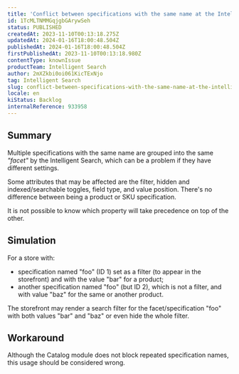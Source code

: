 ```yaml
---
title: 'Conflict between specifications with the same name at the Intelligent Search'
id: 1TcMLTNMMGqjgbGArywSeh
status: PUBLISHED
createdAt: 2023-11-10T00:13:18.275Z
updatedAt: 2024-01-16T18:00:48.504Z
publishedAt: 2024-01-16T18:00:48.504Z
firstPublishedAt: 2023-11-10T00:13:18.980Z
contentType: knownIssue
productTeam: Intelligent Search
author: 2mXZkbi0oi061KicTExNjo
tag: Intelligent Search
slug: conflict-between-specifications-with-the-same-name-at-the-intelligent-search
locale: en
kiStatus: Backlog
internalReference: 933958
---
```


## Summary


Multiple specifications with the same name are grouped into the same _"facet"_ by the Intelligent Search, which can be a problem if they have different settings.

Some attributes that may be affected are the filter, hidden and indexed/searchable toggles, field type, and value position. There's no difference between being a product or SKU specification.

It is not possible to know which property will take precedence on top of the other.


##

## Simulation


For a store with:
- specification named "foo" (ID 1) set as a filter (to appear in the storefront) and with the value "bar" for a product;
- another specification named "foo" (but ID 2), which is not a filter, and with value "baz" for the same or another product.

The storefront may render a search filter for the facet/specification "foo" with both values "bar" and "baz" or even hide the whole filter.


##

## Workaround


Although the Catalog module does not block repeated specification names, this usage should be considered wrong.




